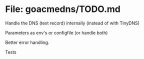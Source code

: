 # File: goacmedns/TODO.md

Handle the DNS (text record) internally (instead of with TinyDNS)

Parameters as env's or configfile (or handle both)

Better error handling.

Tests
